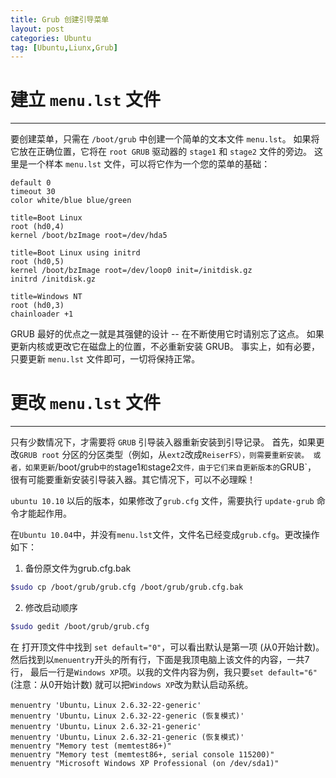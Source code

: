 ```yaml
---
title: Grub 创建引导菜单
layout: post
categories: Ubuntu
tag: [Ubuntu,Liunx,Grub]
---
```


# 建立 `menu.lst` 文件
***
要创建菜单，只需在 `/boot/grub` 中创建一个简单的文本文件 `menu.lst`。
如果将它放在正确位置，它将在 `root GRUB` 驱动器的 `stage1` 和 `stage2` 文件的旁边。
这里是一个样本 `menu.lst` 文件，可以将它作为一个您的菜单的基础：

``` GRUB
default 0
timeout 30
color white/blue blue/green

title=Boot Linux
root (hd0,4)
kernel /boot/bzImage root=/dev/hda5

title=Boot Linux using initrd
root (hd0,5)
kernel /boot/bzImage root=/dev/loop0 init=/initdisk.gz
initrd /initdisk.gz

title=Windows NT
root (hd0,3)
chainloader +1
```

GRUB 最好的优点之一就是其强健的设计 -- 在不断使用它时请别忘了这点。
如果更新内核或更改它在磁盘上的位置，不必重新安装 GRUB。
事实上，如有必要，只要更新 `menu.lst` 文件即可，一切将保持正常。

# 更改 `menu.lst` 文件
***
只有少数情况下，才需要将 `GRUB` 引导装入器重新安装到引导记录。
首先，如果更改`GRUB root` 分区的分区类型（例如，从`ext2`改成`ReiserFS），则需要重新安装。
或者，如果更新`/boot/grub`中的`stage1`和`stage2`文件，由于它们来自更新版本的`GRUB`，
很有可能要重新安装引导装入器。其它情况下，可以不必理睬！

`ubuntu 10.10` 以后的版本，如果修改了`grub.cfg` 文件，需要执行 `update-grub` 命令才能起作用。

在`Ubuntu 10.04`中，并没有`menu.lst`文件，文件名已经变成`grub.cfg`。更改操作如下：

1. 备份原文件为grub.cfg.bak
``` bash
$sudo cp /boot/grub/grub.cfg /boot/grub/grub.cfg.bak
```

2. 修改启动顺序
``` bash
$sudo gedit /boot/grub/grub.cfg
```
在 打开顶文件中找到 `set default="0"`，可以看出默认是第一项 (从0开始计数)。
然后找到以`menuentry`开头的所有行，下面是我顶电脑上该文件的内容，一共7行，
最后一行是`Windows XP`项。以我的文件内容为例，我只要`set default="6"`(注意：从0开始计数)
就可以把`Windows XP`改为默认启动系统。
``` GRUB
menuentry 'Ubuntu，Linux 2.6.32-22-generic'
menuentry 'Ubuntu，Linux 2.6.32-22-generic (恢复模式)'
menuentry 'Ubuntu，Linux 2.6.32-21-generic'
menuentry 'Ubuntu，Linux 2.6.32-21-generic (恢复模式)'
menuentry "Memory test (memtest86+)"
menuentry "Memory test (memtest86+, serial console 115200)"
menuentry "Microsoft Windows XP Professional (on /dev/sda1)"
```
